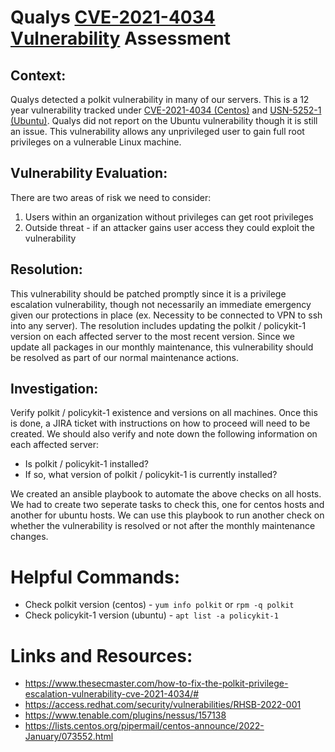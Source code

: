 # Qualys [CVE-2021-4034 Vulnerability](https://access.redhat.com/security/cve/CVE-2021-4034) Assessment

## Context:
Qualys detected a polkit vulnerability in many of our servers. This is a 12 year vulnerability tracked under [CVE-2021-4034 (Centos)](https://access.redhat.com/security/cve/CVE-2021-4034) and [USN-5252-1 (Ubuntu)](https://ubuntu.com/security/notices/USN-5252-1). Qualys did not report on the Ubuntu vulnerability though it is still an issue. This vulnerability allows any unprivileged user to gain full root privileges on a vulnerable Linux machine.

## Vulnerability Evaluation:
There are two areas of risk we need to consider:
1) Users within an organization without privileges can get root privileges 
2) Outside threat - if an attacker gains user access they could exploit the vulnerability

## Resolution:
This vulnerability should be patched promptly since it is a privilege escalation vulnerability, though not necessarily an immediate emergency given our protections in place (ex. Necessity to be connected to VPN to ssh into any server). The resolution includes updating the polkit / policykit-1 version on each affected server to the most recent version. Since we update all packages in our monthly maintenance, this vulnerability should be resolved as part of our normal maintenance actions. 

## Investigation: 
Verify polkit / policykit-1 existence and versions on all machines. Once this is done, a JIRA ticket with instructions on how to proceed will need to be created. We should also verify and note down the following information on each affected server:

* Is polkit / policykit-1 installed?
* If so, what version of polkit / policykit-1 is currently installed?

We created an ansible playbook to automate the above checks on all hosts. We had to create two seperate tasks to check this, one for centos hosts and another for ubuntu hosts. We can use this playbook to run another check on whether the vulnerability is resolved or not after the monthly maintenance changes. 

# Helpful Commands:

* Check polkit version (centos) - `yum info polkit` or `rpm -q polkit`
* Check policykit-1 version (ubuntu) - `apt list -a policykit-1`

# Links and Resources: 

* https://www.thesecmaster.com/how-to-fix-the-polkit-privilege-escalation-vulnerability-cve-2021-4034/#
* https://access.redhat.com/security/vulnerabilities/RHSB-2022-001
* https://www.tenable.com/plugins/nessus/157138
* https://lists.centos.org/pipermail/centos-announce/2022-January/073552.html
